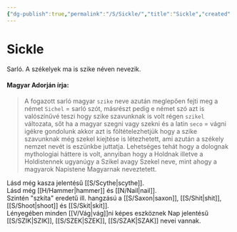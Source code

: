 ```yaml
---
{"dg-publish":true,"permalink":"/S/Sickle/","title":"Sickle","created":"2024-02-09T19:17","updated":"2024-10-26T00:21"}
---
```



# Sickle

Sarló. A székelyek ma is szike néven nevezik.  

#### Magyar Adorján írja:  

> A fogazott sarló magyar `szike` neve azután meglepően fejti meg a német `Sichel` = sarló szót, másrészt pedig e német szó azt is valószínűvé teszi hogy szike szavunknak is volt régen `szikel` változata, sőt ha a magyar szegni vagy szekni és a latin `seco` = vágni igékre gondolunk akkor azt is föltételezhetjük hogy a szike szavunknak még szekel kiejtése is létezhetett, ami azután a székely nemzet nevét is eszünkbe juttatja. Lehetséges tehát hogy a dolognak mythologiai háttere is volt, annyiban hogy a Holdnak illetve a Holdistennek ugyanúgy a Szikel avagy Szekel neve, mint ahogy a magyarok Napistene Magyarnak neveztetett.  

Lásd még kasza jelentésű [[S/Scythe\|scythe]].  
Lásd még [[H/Hammer\|hammer]] és [[N/Nail\|nail]].  
Szintén "szkíta" eredetű ill. hangzású a [[S/Saxon\|saxon]], [[S/Shit\|shit]], [[S/Shoot\|shoot]] és [[S/Skit\|skit]].  
Lényegében minden [[V/Vág\|vág]]ni képes eszköznek Nap jelentésű [[S/SZIK\|SZIK]], [[S/SZEK\|SZEK]], [[S/SZAK\|SZAK]] nevei vannak.  